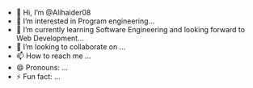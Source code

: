 - 👋 Hi, I’m @Alihaider08
- 👀 I’m interested in Program engineering...
- 🌱 I’m currently learning Software Engineering and looking forward to Web Development...
- 💞️ I’m looking to collaborate on ...
- 📫 How to reach me ...
- 😄 Pronouns: ...
- ⚡ Fun fact: ...

<!---
Alihaider08/Alihaider08 is a ✨ special ✨ repository because its `README.md` (this file) appears on your GitHub profile.
You can click the Preview link to take a look at your changes.
--->
